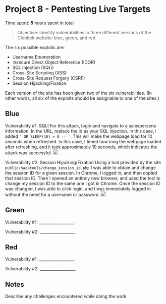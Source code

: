 # Project 8 - Pentesting Live Targets

Time spent: **5** hours spent in total

> Objective: Identify vulnerabilities in three different versions of the Globitek website: blue, green, and red.

The six possible exploits are:
* Username Enumeration
* Insecure Direct Object Reference (IDOR)
* SQL Injection (SQLi)
* Cross-Site Scripting (XSS)
* Cross-Site Request Forgery (CSRF)
* Session Hijacking/Fixation

Each version of the site has been given two of the six vulnerabilities. (In other words, all six of the exploits should be assignable to one of the sites.)

## Blue

Vulnerability #1: SQLI
For this attack, login and navigate to a salespersons information. In the URL, replace the id as your SQL injection. In this case, I added `' OR SLEEP(10) = 0 -- '`. This will make the webpage load for 10 seconds when refreshed. In this case, I timed how long the webpage loaded after refreshing, and it took approximately 10 seconds, which indicates the attack was successful.
<img src="https://media.giphy.com/media/2AKMsJjfRDpEq1D7C4/giphy.gif" />

Vulnerability #2: Session Hijacking/Fixation
Using a tool provided by the site `public/hacktools/change_session_id.php` I was able to obtain and change the session ID for a given session. In Chrome, I logged in, and then copied that session ID. Then I opened an entirely new browser, and used the tool to change my session ID to the same one I got in Chrome. Once the session ID was changed, I was able to click login, and I was immediately logged in without the need for a username or password.
<img src="https://media.giphy.com/media/QJsUDwH1uZTfTOqElo/giphy.gif" />


## Green

Vulnerability #1: __________________

Vulnerability #2: __________________


## Red

Vulnerability #1: __________________

Vulnerability #2: __________________


## Notes

Describe any challenges encountered while doing the work
